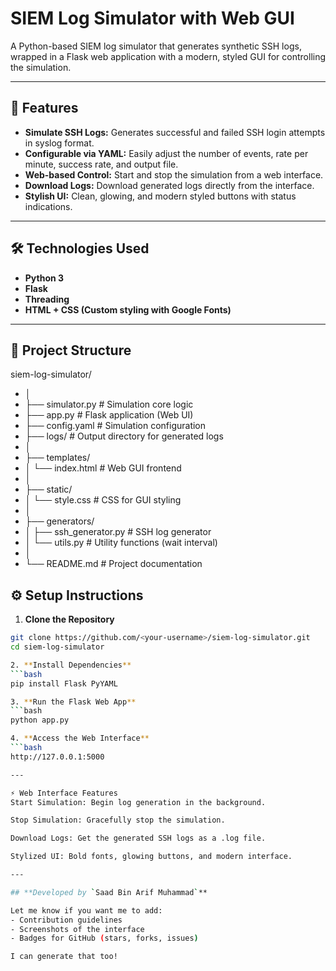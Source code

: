 # SIEM Log Simulator with Web GUI

A Python-based SIEM log simulator that generates synthetic SSH logs, wrapped in a Flask web application with a modern, styled GUI for controlling the simulation.

---

## 🚀 Features

- **Simulate SSH Logs:** Generates successful and failed SSH login attempts in syslog format.
- **Configurable via YAML:** Easily adjust the number of events, rate per minute, success rate, and output file.
- **Web-based Control:** Start and stop the simulation from a web interface.
- **Download Logs:** Download generated logs directly from the interface.
- **Stylish UI:** Clean, glowing, and modern styled buttons with status indications.

---

## 🛠️ Technologies Used

- **Python 3**
- **Flask**
- **Threading**
- **HTML + CSS (Custom styling with Google Fonts)**

---

## 📁 Project Structure

siem-log-simulator/
- │
- ├── simulator.py # Simulation core logic
- ├── app.py # Flask application (Web UI)
- ├── config.yaml # Simulation configuration
- ├── logs/ # Output directory for generated logs
- │
- ├── templates/
- │ └── index.html # Web GUI frontend
- │
- ├── static/
- │ └── style.css # CSS for GUI styling
- │
- ├── generators/
- │ ├── ssh_generator.py # SSH log generator
- │ └── utils.py # Utility functions (wait interval)
- │
- └── README.md # Project documentation

## ⚙️ Setup Instructions

1. **Clone the Repository**
```bash
git clone https://github.com/<your-username>/siem-log-simulator.git
cd siem-log-simulator

2. **Install Dependencies**
```bash
pip install Flask PyYAML

3. **Run the Flask Web App**
```bash
python app.py

4. **Access the Web Interface**
```bash
http://127.0.0.1:5000

---

⚡ Web Interface Features
Start Simulation: Begin log generation in the background.

Stop Simulation: Gracefully stop the simulation.

Download Logs: Get the generated SSH logs as a .log file.

Stylized UI: Bold fonts, glowing buttons, and modern interface.

---

## **Developed by `Saad Bin Arif Muhammad`**

Let me know if you want me to add:
- Contribution guidelines
- Screenshots of the interface
- Badges for GitHub (stars, forks, issues)

I can generate that too!
